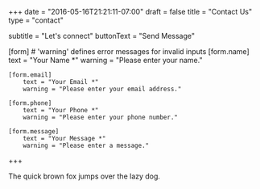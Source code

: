 +++
date = "2016-05-16T21:21:11-07:00"
draft = false
title = "Contact Us"
type = "contact"

subtitle = "Let's connect"
buttonText = "Send Message"

[form]
	# 'warning' defines error messages for invalid inputs
	[form.name]
		text = "Your Name *"
		warning = "Please enter your name."

	[form.email]
		text = "Your Email *"
		warning = "Please enter your email address."

	[form.phone]
		text = "Your Phone *"
		warning = "Please enter your phone number."

	[form.message]
		text = "Your Message *"
		warning = "Please enter a message."


+++

The quick brown fox jumps over the lazy dog.